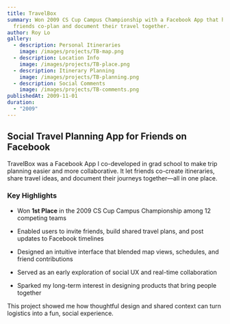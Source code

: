 ```yaml
---
title: TravelBox
summary: Won 2009 CS Cup Campus Championship with a Facebook App that helped
  friends co-plan and document their travel together.
author: Roy Lo
gallery:
  - description: Personal Itineraries
    image: /images/projects/TB-map.png
  - description: Location Info
    image: /images/projects/TB-place.png
  - description: Itinerary Planning
    image: /images/projects/TB-planning.png
  - description: Social Comments
    image: /images/projects/TB-comments.png
publishedAt: 2009-11-01
duration:
  - "2009"
---
```

## **Social Travel Planning App for Friends on Facebook**

TravelBox was a Facebook App I co-developed in grad school to make trip planning easier and more collaborative. It let friends co-create itineraries, share travel ideas, and document their journeys together—all in one place.

### **Key Highlights**

*   Won **1st Place** in the 2009 CS Cup Campus Championship among 12 competing teams
    
*   Enabled users to invite friends, build shared travel plans, and post updates to Facebook timelines
    
*   Designed an intuitive interface that blended map views, schedules, and friend contributions
    
*   Served as an early exploration of social UX and real-time collaboration
    
*   Sparked my long-term interest in designing products that bring people together
    

This project showed me how thoughtful design and shared context can turn logistics into a fun, social experience.